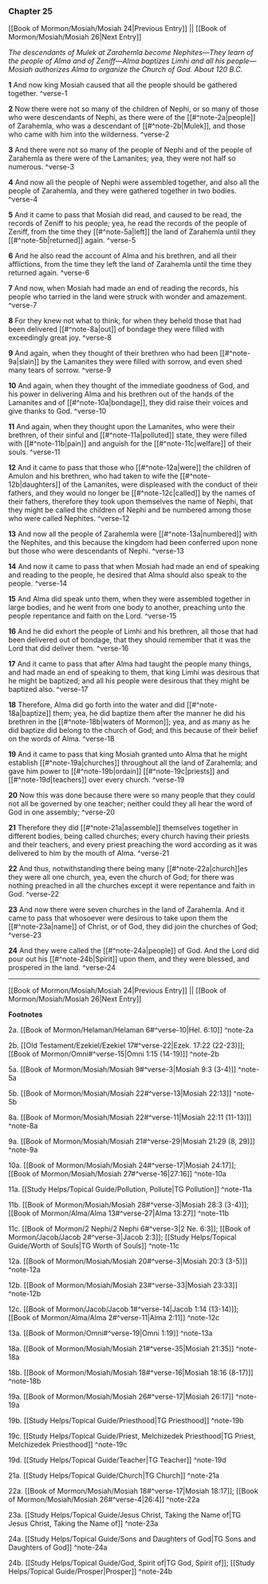 ### Chapter 25

[[Book of Mormon/Mosiah/Mosiah 24|Previous Entry]]  ||  [[Book of Mormon/Mosiah/Mosiah 26|Next Entry]]

*The descendants of Mulek at Zarahemla become Nephites—They learn of the people of Alma and of Zeniff—Alma baptizes Limhi and all his people—Mosiah authorizes Alma to organize the Church of God. About 120 B.C.*

**1**  And now king Mosiah caused that all the people should be gathered together. ^verse-1

**2**  Now there were not so many of the children of Nephi, or so many of those who were descendants of Nephi, as there were of the [[#^note-2a|people]] of Zarahemla, who was a descendant of [[#^note-2b|Mulek]], and those who came with him into the wilderness. ^verse-2

**3**  And there were not so many of the people of Nephi and of the people of Zarahemla as there were of the Lamanites; yea, they were not half so numerous. ^verse-3

**4**  And now all the people of Nephi were assembled together, and also all the people of Zarahemla, and they were gathered together in two bodies. ^verse-4

**5**  And it came to pass that Mosiah did read, and caused to be read, the records of Zeniff to his people; yea, he read the records of the people of Zeniff, from the time they [[#^note-5a|left]] the land of Zarahemla until they [[#^note-5b|returned]] again. ^verse-5

**6**  And he also read the account of Alma and his brethren, and all their afflictions, from the time they left the land of Zarahemla until the time they returned again. ^verse-6

**7**  And now, when Mosiah had made an end of reading the records, his people who tarried in the land were struck with wonder and amazement. ^verse-7

**8**  For they knew not what to think; for when they beheld those that had been delivered [[#^note-8a|out]] of bondage they were filled with exceedingly great joy. ^verse-8

**9**  And again, when they thought of their brethren who had been [[#^note-9a|slain]] by the Lamanites they were filled with sorrow, and even shed many tears of sorrow. ^verse-9

**10**  And again, when they thought of the immediate goodness of God, and his power in delivering Alma and his brethren out of the hands of the Lamanites and of [[#^note-10a|bondage]], they did raise their voices and give thanks to God. ^verse-10

**11**  And again, when they thought upon the Lamanites, who were their brethren, of their sinful and [[#^note-11a|polluted]] state, they were filled with [[#^note-11b|pain]] and anguish for the [[#^note-11c|welfare]] of their souls. ^verse-11

**12**  And it came to pass that those who [[#^note-12a|were]] the children of Amulon and his brethren, who had taken to wife the [[#^note-12b|daughters]] of the Lamanites, were displeased with the conduct of their fathers, and they would no longer be [[#^note-12c|called]] by the names of their fathers, therefore they took upon themselves the name of Nephi, that they might be called the children of Nephi and be numbered among those who were called Nephites. ^verse-12

**13**  And now all the people of Zarahemla were [[#^note-13a|numbered]] with the Nephites, and this because the kingdom had been conferred upon none but those who were descendants of Nephi. ^verse-13

**14**  And now it came to pass that when Mosiah had made an end of speaking and reading to the people, he desired that Alma should also speak to the people. ^verse-14

**15**  And Alma did speak unto them, when they were assembled together in large bodies, and he went from one body to another, preaching unto the people repentance and faith on the Lord. ^verse-15

**16**  And he did exhort the people of Limhi and his brethren, all those that had been delivered out of bondage, that they should remember that it was the Lord that did deliver them. ^verse-16

**17**  And it came to pass that after Alma had taught the people many things, and had made an end of speaking to them, that king Limhi was desirous that he might be baptized; and all his people were desirous that they might be baptized also. ^verse-17

**18**  Therefore, Alma did go forth into the water and did [[#^note-18a|baptize]] them; yea, he did baptize them after the manner he did his brethren in the [[#^note-18b|waters of Mormon]]; yea, and as many as he did baptize did belong to the church of God; and this because of their belief on the words of Alma. ^verse-18

**19**  And it came to pass that king Mosiah granted unto Alma that he might establish [[#^note-19a|churches]] throughout all the land of Zarahemla; and gave him power to [[#^note-19b|ordain]] [[#^note-19c|priests]] and [[#^note-19d|teachers]] over every church. ^verse-19

**20**  Now this was done because there were so many people that they could not all be governed by one teacher; neither could they all hear the word of God in one assembly; ^verse-20

**21**  Therefore they did [[#^note-21a|assemble]] themselves together in different bodies, being called churches; every church having their priests and their teachers, and every priest preaching the word according as it was delivered to him by the mouth of Alma. ^verse-21

**22**  And thus, notwithstanding there being many [[#^note-22a|church]]es they were all one church, yea, even the church of God; for there was nothing preached in all the churches except it were repentance and faith in God. ^verse-22

**23**  And now there were seven churches in the land of Zarahemla. And it came to pass that whosoever were desirous to take upon them the [[#^note-23a|name]] of Christ, or of God, they did join the churches of God; ^verse-23

**24**  And they were called the [[#^note-24a|people]] of God. And the Lord did pour out his [[#^note-24b|Spirit]] upon them, and they were blessed, and prospered in the land. ^verse-24


---
[[Book of Mormon/Mosiah/Mosiah 24|Previous Entry]]  ||  [[Book of Mormon/Mosiah/Mosiah 26|Next Entry]]


**Footnotes**


2a. [[Book of Mormon/Helaman/Helaman 6#^verse-10|Hel. 6:10]] ^note-2a

2b. [[Old Testament/Ezekiel/Ezekiel 17#^verse-22|Ezek. 17:22 (22-23)]]; [[Book of Mormon/Omni#^verse-15|Omni 1:15 (14-19)]] ^note-2b

5a. [[Book of Mormon/Mosiah/Mosiah 9#^verse-3|Mosiah 9:3 (3-4)]] ^note-5a

5b. [[Book of Mormon/Mosiah/Mosiah 22#^verse-13|Mosiah 22:13]] ^note-5b

8a. [[Book of Mormon/Mosiah/Mosiah 22#^verse-11|Mosiah 22:11 (11-13)]] ^note-8a

9a. [[Book of Mormon/Mosiah/Mosiah 21#^verse-29|Mosiah 21:29 (8, 29)]] ^note-9a

10a. [[Book of Mormon/Mosiah/Mosiah 24#^verse-17|Mosiah 24:17]]; [[Book of Mormon/Mosiah/Mosiah 27#^verse-16|27:16]] ^note-10a

11a. [[Study Helps/Topical Guide/Pollution, Pollute|TG Pollution]] ^note-11a

11b. [[Book of Mormon/Mosiah/Mosiah 28#^verse-3|Mosiah 28:3 (3-4)]]; [[Book of Mormon/Alma/Alma 13#^verse-27|Alma 13:27]] ^note-11b

11c. [[Book of Mormon/2 Nephi/2 Nephi 6#^verse-3|2 Ne. 6:3]]; [[Book of Mormon/Jacob/Jacob 2#^verse-3|Jacob 2:3]]; [[Study Helps/Topical Guide/Worth of Souls|TG Worth of Souls]] ^note-11c

12a. [[Book of Mormon/Mosiah/Mosiah 20#^verse-3|Mosiah 20:3 (3-5)]] ^note-12a

12b. [[Book of Mormon/Mosiah/Mosiah 23#^verse-33|Mosiah 23:33]] ^note-12b

12c. [[Book of Mormon/Jacob/Jacob 1#^verse-14|Jacob 1:14 (13-14)]]; [[Book of Mormon/Alma/Alma 2#^verse-11|Alma 2:11]] ^note-12c

13a. [[Book of Mormon/Omni#^verse-19|Omni 1:19]] ^note-13a

18a. [[Book of Mormon/Mosiah/Mosiah 21#^verse-35|Mosiah 21:35]] ^note-18a

18b. [[Book of Mormon/Mosiah/Mosiah 18#^verse-16|Mosiah 18:16 (8-17)]] ^note-18b

19a. [[Book of Mormon/Mosiah/Mosiah 26#^verse-17|Mosiah 26:17]] ^note-19a

19b. [[Study Helps/Topical Guide/Priesthood|TG Priesthood]] ^note-19b

19c. [[Study Helps/Topical Guide/Priest, Melchizedek Priesthood|TG Priest, Melchizedek Priesthood]] ^note-19c

19d. [[Study Helps/Topical Guide/Teacher|TG Teacher]] ^note-19d

21a. [[Study Helps/Topical Guide/Church|TG Church]] ^note-21a

22a. [[Book of Mormon/Mosiah/Mosiah 18#^verse-17|Mosiah 18:17]]; [[Book of Mormon/Mosiah/Mosiah 26#^verse-4|26:4]] ^note-22a

23a. [[Study Helps/Topical Guide/Jesus Christ, Taking the Name of|TG Jesus Christ, Taking the Name of]] ^note-23a

24a. [[Study Helps/Topical Guide/Sons and Daughters of God|TG Sons and Daughters of God]] ^note-24a

24b. [[Study Helps/Topical Guide/God, Spirit of|TG God, Spirit of]]; [[Study Helps/Topical Guide/Prosper|Prosper]] ^note-24b